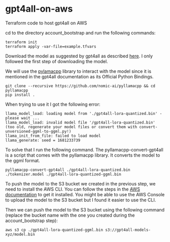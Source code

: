 # gpt4all-on-aws
Terraform code to host gpt4all on AWS


cd to the directory account_bootstrap and run the following commands:

```
terraform init
terraform apply -var-file=example.tfvars
```

Download the model as suggested by gpt4all as described [here](https://github.com/nomic-ai/gpt4all#try-it-yourself). I only followed the first step of downloading the model. 


We will use the [pylamacpp](https://github.com/nomic-ai/pyllamacpp) library to interact with the model since it is mentioned in the gpt4all documentation as its Official Python Bindings.
```
git clone --recursive https://github.com/nomic-ai/pyllamacpp && cd pyllamacpp
pip install .
```

When trying to use it I got the following error:
```
llama_model_load: loading model from './gpt4all-lora-quantized.bin' - please wait ...
llama_model_load: invalid model file '/gpt4all-lora-quantized.bin' (too old, regenerate your model files or convert them with convert-unversioned-ggml-to-ggml.py!)
llama_init_from_file: failed to load model
llama_generate: seed = 1681233739

```

To solve that I run the following command. The pyllamacpp-convert-gpt4all is a script that comes with the pyllamacpp library. It converts the model to the ggml format.

```
pyllamacpp-convert-gpt4all ./gpt4all-lora-quantized.bin ./tokenizer.model ./gpt4all-lora-quantized-ggml.bin  
```

To push the model to the S3 bucket we created in the previous step, we need to install the AWS CLI. You can follow the steps in the [AWS documentation](https://docs.aws.amazon.com/cli/latest/userguide/getting-started-install.html) to get it installed. You might be able to use the AWS Console to upload the model to the S3 bucket but I found it easier to use the CLI.


Then we can push the model to the S3 bucket using the following command (replace the bucket name with the one you created during the account_bootstrap step):

```
aws s3 cp ./gpt4all-lora-quantized-ggml.bin s3://gpt4all-models-xyz/model.bin
```

